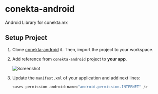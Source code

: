 conekta-android
===============

Android Library for conekta.mx

## Setup Project
1. Clone [conekta-android](https://github.com/javikin/conekta-android.git) it. Then, import the project to your workspace.
 
3. Add reference from `conekta-android` project to **your app**.

    ![Screenshot](https://raw.github.com/javikin/conekta-android/master/refs/import.png)
    
5. Update the `manifest.xml` of your application and add next lines:

	``` java
	<uses-permission android:name="android.permission.INTERNET" />
